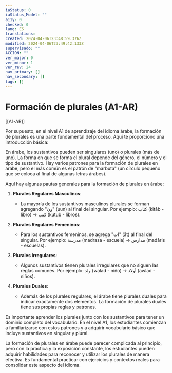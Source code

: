 ```yaml
---
iaStatus: 0
iaStatus_Model: ""
a11y: 0
checked: 0
lang: ES
translations: 
created: 2024-04-06T23:48:59.376Z
modified: 2024-04-06T23:49:42.133Z
supervisado: ""
ACCION: ""
ver_major: 0
ver_minor: 1
ver_rev: 24
nav_primary: []
nav_secondary: []
tags: []
---
```

# Formación de plurales (A1-AR)

[[A1-AR]]

Por supuesto, en el nivel A1 de aprendizaje del idioma árabe, la formación de plurales es una parte fundamental del proceso. Aquí te proporciono una introducción básica:

En árabe, los sustantivos pueden ser singulares (uno) o plurales (más de uno). La forma en que se forma el plural depende del género, el número y el tipo de sustantivo. Hay varios patrones para la formación de plurales en árabe, pero el más común es el patrón de "marbuta" (un círculo pequeño que se coloca al final de algunas letras árabes).

Aquí hay algunas pautas generales para la formación de plurales en árabe:

1. **Plurales Regulares Masculinos**: 
   - La mayoría de los sustantivos masculinos plurales se forman agregando "ون" (uun) al final del singular. Por ejemplo: كتاب (kitāb - libro) → كتب (kutub - libros).

2. **Plurales Regulares Femeninos**:
   - Para los sustantivos femeninos, se agrega "ات" (āt) al final del singular. Por ejemplo: مدرسة (madrasa - escuela) → مدارس (madāris - escuelas).

3. **Plurales Irregulares**:
   - Algunos sustantivos tienen plurales irregulares que no siguen las reglas comunes. Por ejemplo: ولد (walad - niño) → أولاد (awlād - niños).

4. **Plurales Duales**:
   - Además de los plurales regulares, el árabe tiene plurales duales para indicar exactamente dos elementos. La formación de plurales duales tiene sus propias reglas y patrones.

Es importante aprender los plurales junto con los sustantivos para tener un dominio completo del vocabulario. En el nivel A1, los estudiantes comienzan a familiarizarse con estos patrones y a adquirir vocabulario básico que incluye sustantivos en singular y plural.

La formación de plurales en árabe puede parecer complicada al principio, pero con la práctica y la exposición constante, los estudiantes pueden adquirir habilidades para reconocer y utilizar los plurales de manera efectiva. Es fundamental practicar con ejercicios y contextos reales para consolidar este aspecto del idioma.
